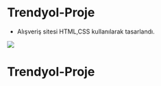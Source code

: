# Trendyol-Proje

 - Alışveriş sitesi HTML,CSS kullanılarak tasarlandı.

 <img src="Screen Recording 2024-01-11 at 07.28.11 PM.gif">
 
# Trendyol-Proje
